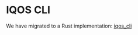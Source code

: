 # IQOS CLI
We have migrated to a Rust implementation: [iqos_cli](https://github.com/0dayis/iqos_cli/)
